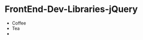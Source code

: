 # FrontEnd-Dev-Libraries-jQuery

<!DOCTYPE html>
<html lang="en">
<head>
    <meta charset="UTF-8">
    <meta name="viewport" content="width=device-width, initial-scale=1.0">
    <title>FrontEnd-Dev-Libraries-jQuery
    </title>
</head>
<body>
    <div class="jQuery">
        <ul>
            <li>Coffee</li>
            <li>Tea</li>
            <li></li>
          </ul>
    </div>
</body>
</html>
